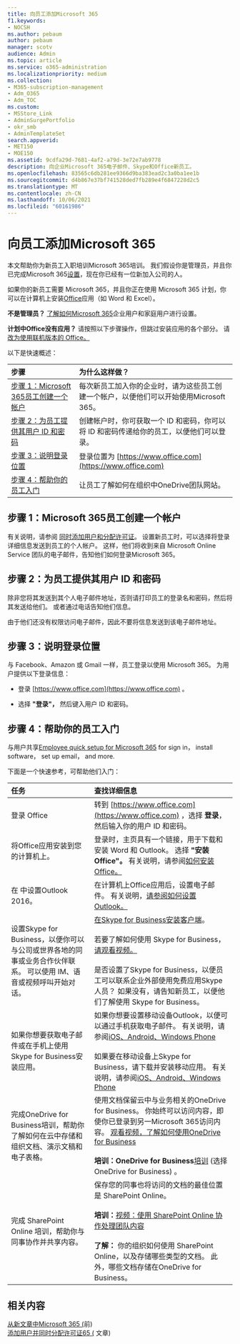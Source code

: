 ```yaml
---
title: 向员工添加Microsoft 365
f1.keywords:
- NOCSH
ms.author: pebaum
author: pebaum
manager: scotv
audience: Admin
ms.topic: article
ms.service: o365-administration
ms.localizationpriority: medium
ms.collection:
- M365-subscription-management
- Adm_O365
- Adm_TOC
ms.custom:
- MSStore_Link
- AdminSurgePortfolio
- okr_smb
- AdminTemplateSet
search.appverid:
- MET150
- MOE150
ms.assetid: 9cdfa29d-7681-4af2-a79d-3e72e7ab9778
description: 向企业Microsoft 365电子邮件、Skype和Office新员工。
ms.openlocfilehash: 83565c6db281ee9366d9ba383ead2c3a0ba1ee1b
ms.sourcegitcommit: d4b867e37bf741528ded7fb289e4f6847228d2c5
ms.translationtype: MT
ms.contentlocale: zh-CN
ms.lasthandoff: 10/06/2021
ms.locfileid: "60161986"
---
```

# <a name="add-a-new-employee-to-microsoft-365"></a>向员工添加Microsoft 365

本文帮助你为新员工入职培训Microsoft 365培训。 我们假设你是管理员，并且你已完成Microsoft 365[设置](../setup/setup.md)，现在你已经有一位新加入公司的人。
  
如果你的新员工需要 Microsoft 365，并且你正在使用 Microsoft 365 计划，你可以在计算机上安装[Office](https://products.office.com/business/compare-office-365-for-business-plans)应用（如 Word 和 Excel）。 
  
 **不是管理员？** [了解如何Microsoft 365](https://support.microsoft.com/office/396b8d9e-e118-42d0-8a0d-87d1f2f055fb)企业用户和家庭用户进行设置。 
  
 **计划中Office没有应用？** 请按照以下步骤操作，但跳过安装应用的各个部分。 请[改为使用联机版本的 Office。](https://support.microsoft.com/office/91a4ec74-67fe-4a84-a268-f6bdf3da1804) 
  
以下是快速概述： 
  
|**步骤**|**为什么这样做？**|
|:-----|:-----|
|[步骤 1：Microsoft 365员工创建一个帐户](#step-1-create-a-microsoft-365-account-for-the-employee) <br/> |每次新员工加入你的企业时，请为这些员工创建一个帐户，以便他们可以开始使用Microsoft 365。  <br/> |
|[步骤 2：为员工提供其用户 ID 和密码](#step-2-give-the-employee-their-user-id-and-password) <br/> |创建帐户时，你可获取一个 ID 和密码，你可以将 ID 和密码传递给你的员工，以便他们可以登录。  <br/> |
|[步骤 3：说明登录位置](#step-3-explain-where-to-sign-in) <br/> |登录位置为 [https://www.office.com](https://www.office.com) <br/> |
|[步骤 4：帮助你的员工入门](#step-4-help-your-employee-get-started) <br/> |让员工了解如何在组织中OneDrive团队网站。  <br/> |
   
## <a name="step-1-create-a-microsoft-365-account-for-the-employee"></a>步骤 1：Microsoft 365员工创建一个帐户


有关说明，请参阅 [同时添加用户和分配许可证](add-users.md)。 设置新员工时，可以选择将登录详细信息发送到员工的个人帐户。 这样，他们将收到来自 Microsoft Online Service 团队的电子邮件，告知他们如何登录Microsoft 365。
  
## <a name="step-2-give-the-employee-their-user-id-and-password"></a>步骤 2：为员工提供其用户 ID 和密码


除非您将其发送到其个人电子邮件地址，否则请打印员工的登录名和密码，然后将其发送给他们。 或者通过电话告知他们信息。
  
由于他们还没有权限访问电子邮件，因此不要将信息发送到该电子邮件地址。
  
## <a name="step-3-explain-where-to-sign-in"></a>步骤 3：说明登录位置 


与 Facebook、Amazon 或 Gmail 一样，员工登录以使用 Microsoft 365。 为用户提供以下登录信息：
  
- 登录 [https://www.office.com](https://www.office.com) 。
    
- 选择 **"登录"，** 然后键入用户 ID 和密码。
    
## <a name="step-4-help-your-employee-get-started"></a>步骤 4：帮助你的员工入门


与用户共享[Employee quick setup for Microsoft 365](../../business-video/employee-quick-setup.md) for sign in， install software， set up email， and more. 
  
下面是一个快速参考，可帮助他们入门：
  
|**任务**|**查找详细信息**|
|:-----|:-----|
|登录 Office  <br/> |转到 [https://www.office.com](https://www.office.com) ，选择 **登录**，然后输入你的用户 ID 和密码。  <br/> |
|将Office应用安装到您的计算机上。  <br/><br/> |登录时，主页具有一个链接，用于下载和安装 Word 和 Outlook。  选择 **"安装Office"。**         有关说明，请参阅[如何安装Office。](https://support.microsoft.com/office/4414eaaf-0478-48be-9c42-23adc4716658)  <br/> |
|在 中设置Outlook 2016。  <br/> |在计算机上Office应用后，设置电子邮件。 有关说明，[请参阅如何设置Outlook。](https://support.microsoft.com/office/6e27792a-9267-4aa4-8bb6-c84ef146101b)  <br/> |
|设置Skype for Business，以便你可以与公司或世界各地的同事或业务合作伙伴联系。 可以使用 IM、语音或视频呼叫开始对话。  <br/> |[在Skype for Business安装客户端](https://support.microsoft.com/office/8a0d4da8-9d58-44f9-9759-5c8f340cb3fb)。  <br/> <br/>若要了解如何使用 Skype for Business，[请观看视频。](https://support.microsoft.com/office/3a21eca4-434d-41f1-ab06-3d4a268573b7) <br/> <br/>是否设置了Skype for Business，以便员工可以联系企业外部使用免费应用Skype人员？ 如果没有，请告知新员工，以便他们了解使用 Skype for Business。  <br/> |
|如果你想要获取电子邮件或在手机上使用Skype for Business安装应用。  <br/> |如果你想要设置移动设备Outlook，以便可以通过手机获取电子邮件。 有关说明，请参阅[iOS、Android、Windows Phone](https://support.microsoft.com/office/b2de2161-cc1d-49ef-9ef9-81acd1c8e234) [](https://support.microsoft.com/office/886db551-8dfa-4fd5-b835-f8e532091872) [](https://support.microsoft.com/office/181a112a-be92-49ca-ade5-399264b3d417) <br/> <br/>如果要在移动设备上Skype for Business，请下载并安装移动应用。 有关说明，请参阅[iOS、Android、Windows Phone](https://support.microsoft.com/office/3239c8a3-cf55-4ff0-a967-5de51911c049#OS_Type=iOS) [](https://support.microsoft.com/office/4d1b7dfa-5b0b-4868-bae5-25947fb99e6e#OS_Type=Android) [](https://support.microsoft.com/office/4d1b7dfa-5b0b-4868-bae5-25947fb99e6e#OS_Type=Windows_Phone) <br/> |
|完成OneDrive for Business培训，帮助你了解如何在云中存储和组织文档、演示文稿和电子表格。  <br/> |使用文档保留云中与业务相关的OneDrive for Business。 你始终可以访问内容，即使你已登录到另一Microsoft 365访问内容。 [观看视频，了解如何使用OneDrive for Business](https://support.microsoft.com/office/b30da4eb-ddd2-44b6-943b-e6fbfc6b8dde) <br/><br/> **培训：OneDrive for Business**[培训](https://support.microsoft.com/office/1f608184-b7e6-43ca-8753-2ff679203132) (选择OneDrive for Business) 。  <br/> |
|完成 SharePoint Online 培训，帮助你与同事协作并共享内容。  <br/> |保存您的同事也将访问的文档的最佳位置是 SharePoint Online。  <br/> <br/>**培训：**[视频：使用 SharePoint Online 协作处理团队内容](https://support.microsoft.com/office/c17b6824-cc22-478f-8757-497cc6b57121) <br/><br/> **了解：** 你的组织如何使用 SharePoint Online，以及存储哪些类型的文档。 此外，哪些文档存储在OneDrive for Business。  <br/> |

## <a name="related-content"></a>相关内容

[从新文章中Microsoft 365 (](remove-former-employee.md)前) \
[添加用户并同时分配许可证65 (](add-users.md) 文章) 